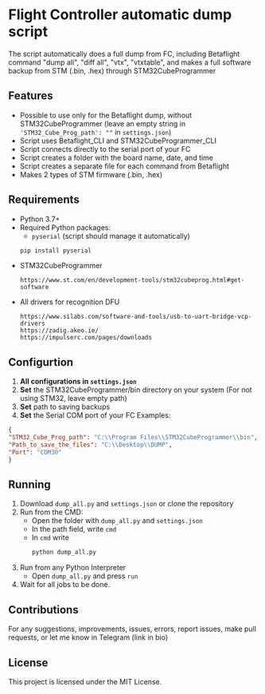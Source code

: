 # Flight Controller automatic dump script

The script automatically does a full dump from FC, including Betaflight command "dump all", "diff all", "vtx", "vtxtable", and makes a full software backup from STM (.bin, .hex) through STM32CubeProgrammer

## Features

- Possible to use only for the Betaflight dump, without STM32CubeProgrammer (leave an empty string in `'STM32_Cube_Prog_path': ""` in `settings.json`)
- Script uses Betaflight_CLI and STM32CubeProgrammer_CLI
- Script connects directly to the serial port of your FC
- Script creates a folder with the board name, date, and time
- Script creates a separate file for each command from Betaflight
- Makes 2 types of STM firmware (.bin, .hex)

## Requirements

- Python 3.7+
- Required Python packages:
  - `pyserial`    (script should manage it automatically) 
  ```bash
  pip install pyserial
  ```
- STM32CubeProgrammer
  ``` link
  https://www.st.com/en/development-tools/stm32cubeprog.html#get-software
  ```
- All drivers for recognition DFU
  ``` link
  https://www.silabs.com/software-and-tools/usb-to-uart-bridge-vcp-drivers
  https://zadig.akeo.ie/
  https://impulserc.com/pages/downloads
  ```

## Configurtion

  1. **All configurations in `settings.json`**
  2. **Set** the STM32CubeProgrammer/bin directory on your system (For not using STM32, leave empty path)
  3. **Set** path to saving backups
  4. **Set** the Serial COM port of your FC
  Examples:
  ``` json
  {
  "STM32_Cube_Prog_path": "C:\\Program Files\\STM32CubeProgrammer\\bin",
  "Path_to_save_the_files": "C:\\Desktop\\DUMP",
  "Port": "COM30"
  }
  ```

## Running 
  1. Download  `dump_all.py` and `settings.json` or clone the repository
  2. Run from the CMD:
     - Open the folder with `dump_all.py` and `settings.json`
     - In the path field, write `cmd` 
     - In `cmd` write 
        ```bash
        python dump_all.py
        ```
  3. Run from any Python Interpreter
     - Open  `dump_all.py` and press `run`
  4. Wait for all jobs to be done.

## Contributions
  For any suggestions, improvements, issues, errors, report issues, make pull requests, or let me know in Telegram (link in bio) 

## License
This project is licensed under the MIT License.
